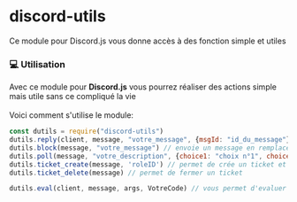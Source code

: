# discord-utils
Ce module pour Discord.js vous donne accès à des fonction simple et utiles
<h3>💻 Utilisation</h3>

Avec ce module pour **Discord.js** vous pourrez réaliser des actions simple mais utile sans ce compliqué la vie
<br><br>
Voici comment s'utilise le module:<br>

```js
const dutils = require("discord-utils")
dutils.reply(client, message, "votre_message", {msgId: "id_du_message"}) // cette fonction vous permet de répondre à un message 
dutils.block(message, "votre_message") // envoie un message en remplacent les lettres par des emojis
dutils.poll(message, "votre_description", {choice1: "choix n°1", choice2: "choix n°2", choice3: "choix n°3", choice4: "choix n°4"}) // permet de faire un sondage à plusieurs choix
dutils.ticket_create(message, 'roleID') // permet de crée un ticket et seul les personne ayant le role, la personne qui a ouvert le ticket et les personnes qui ont la perm d'administrateur ont accès au ticket
dutils.ticket_delete(message) // permet de fermer un ticket

dutils.eval(client, message, args, VotreCode) // vous permet d'evaluer un code (comme une commande eval)
```
